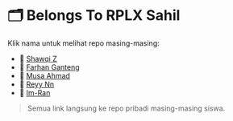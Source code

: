 # 🗂️ Belongs To RPLX Sahil

Klik nama untuk melihat repo masing-masing:

- 📁 [Shawqi Z](https://17810.github.io/animasi/)
- 📁 [Farhan Ganteng](https://farhanganteng260310.github.io/love/)
- 📁 [Musa Ahmad](https://musaahmad1234567.github.io/animasi/)
- 📁 [Reyy Nn](https://rey2305.github.io/ayamsigma/)
- 📁 [Im-Ran](https://ran200110.github.io/animation/)

> Semua link langsung ke repo pribadi masing-masing siswa.
